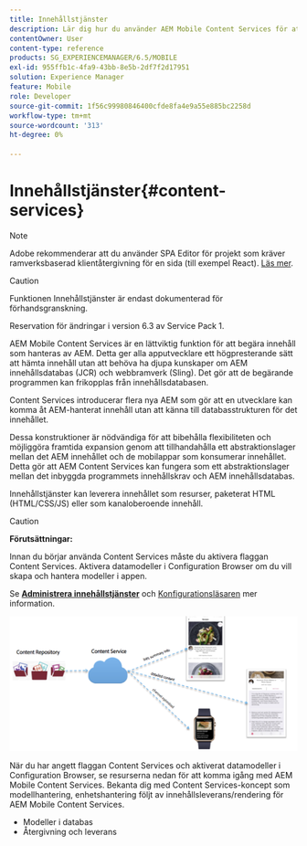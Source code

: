 ```yaml
---
title: Innehållstjänster
description: Lär dig hur du använder AEM Mobile Content Services för att begära innehåll som hanteras av AEM.
contentOwner: User
content-type: reference
products: SG_EXPERIENCEMANAGER/6.5/MOBILE
exl-id: 955ffb1c-4fa9-43bb-8e5b-2df7f2d17951
solution: Experience Manager
feature: Mobile
role: Developer
source-git-commit: 1f56c99980846400cfde8fa4e9a55e885bc2258d
workflow-type: tm+mt
source-wordcount: '313'
ht-degree: 0%

---
```


# Innehållstjänster{#content-services}

>[!NOTE]
>
>Adobe rekommenderar att du använder SPA Editor för projekt som kräver ramverksbaserad klientåtergivning för en sida (till exempel React). [Läs mer](/help/sites-developing/spa-overview.md).

>[!CAUTION]
>
>Funktionen Innehållstjänster är endast dokumenterad för förhandsgranskning.
>
>Reservation för ändringar i version 6.3 av Service Pack 1.

AEM Mobile Content Services är en lättviktig funktion för att begära innehåll som hanteras av AEM. Detta ger alla apputvecklare ett högpresterande sätt att hämta innehåll utan att behöva ha djupa kunskaper om AEM innehållsdatabas (JCR) och webbramverk (Sling). Det gör att de begärande programmen kan frikopplas från innehållsdatabasen.

Content Services introducerar flera nya AEM som gör att en utvecklare kan komma åt AEM-hanterat innehåll utan att känna till databasstrukturen för det innehållet.

Dessa konstruktioner är nödvändiga för att bibehålla flexibiliteten och möjliggöra framtida expansion genom att tillhandahålla ett abstraktionslager mellan det AEM innehållet och de mobilappar som konsumerar innehållet. Detta gör att AEM Content Services kan fungera som ett abstraktionslager mellan det inbyggda programmets innehållskrav och AEM innehållsdatabas.

Innehållstjänster kan leverera innehållet som resurser, paketerat HTML (HTML/CSS/JS) eller som kanaloberoende innehåll.

>[!CAUTION]
>
>**Förutsättningar:**
>
>Innan du börjar använda Content Services måste du aktivera flaggan Content Services. Aktivera datamodeller i Configuration Browser om du vill skapa och hantera modeller i appen.
>
>Se **[Administrera innehållstjänster](/help/mobile/developing-content-services.md)** och [Konfigurationsläsaren](/help/sites-administering/configurations.md) mer information.

![chlimage_1-143](assets/chlimage_1-143.png)

När du har angett flaggan Content Services och aktiverat datamodeller i Configuration Browser, se resurserna nedan för att komma igång med AEM Mobile Content Services. Bekanta dig med Content Services-koncept som modellhantering, enhetshantering följt av innehållsleverans/rendering för AEM Mobile Content Services.

* Modeller i databas
* Återgivning och leverans
